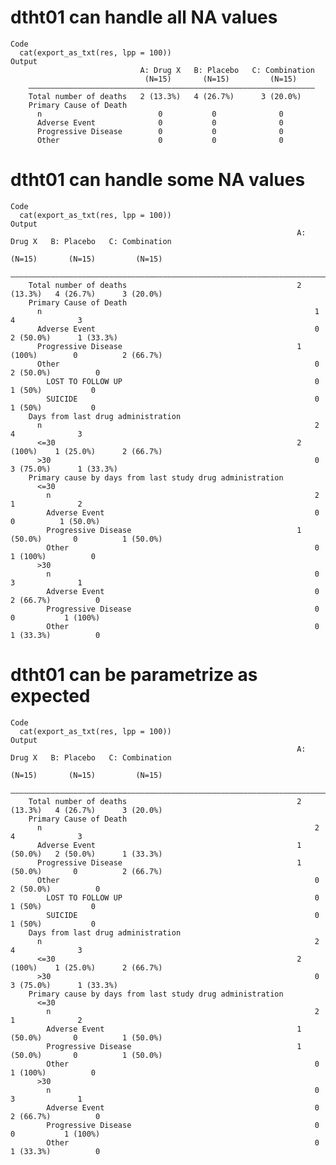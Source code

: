 # dtht01 can handle all NA values

    Code
      cat(export_as_txt(res, lpp = 100))
    Output
                                 A: Drug X   B: Placebo   C: Combination
                                  (N=15)       (N=15)         (N=15)    
        ————————————————————————————————————————————————————————————————
        Total number of deaths   2 (13.3%)   4 (26.7%)      3 (20.0%)   
        Primary Cause of Death                                          
          n                          0           0              0       
          Adverse Event              0           0              0       
          Progressive Disease        0           0              0       
          Other                      0           0              0       

# dtht01 can handle some NA values

    Code
      cat(export_as_txt(res, lpp = 100))
    Output
                                                                    A: Drug X   B: Placebo   C: Combination
                                                                     (N=15)       (N=15)         (N=15)    
        ———————————————————————————————————————————————————————————————————————————————————————————————————
        Total number of deaths                                      2 (13.3%)   4 (26.7%)      3 (20.0%)   
        Primary Cause of Death                                                                             
          n                                                             1           4              3       
          Adverse Event                                                 0       2 (50.0%)      1 (33.3%)   
          Progressive Disease                                       1 (100%)        0          2 (66.7%)   
          Other                                                         0       2 (50.0%)          0       
            LOST TO FOLLOW UP                                           0        1 (50%)           0       
            SUICIDE                                                     0        1 (50%)           0       
        Days from last drug administration                                                                 
          n                                                             2           4              3       
          <=30                                                      2 (100%)    1 (25.0%)      2 (66.7%)   
          >30                                                           0       3 (75.0%)      1 (33.3%)   
        Primary cause by days from last study drug administration                                          
          <=30                                                                                             
            n                                                           2           1              2       
            Adverse Event                                               0           0          1 (50.0%)   
            Progressive Disease                                     1 (50.0%)       0          1 (50.0%)   
            Other                                                       0        1 (100%)          0       
          >30                                                                                              
            n                                                           0           3              1       
            Adverse Event                                               0       2 (66.7%)          0       
            Progressive Disease                                         0           0           1 (100%)   
            Other                                                       0       1 (33.3%)          0       

# dtht01 can be parametrize as expected

    Code
      cat(export_as_txt(res, lpp = 100))
    Output
                                                                    A: Drug X   B: Placebo   C: Combination
                                                                     (N=15)       (N=15)         (N=15)    
        ———————————————————————————————————————————————————————————————————————————————————————————————————
        Total number of deaths                                      2 (13.3%)   4 (26.7%)      3 (20.0%)   
        Primary Cause of Death                                                                             
          n                                                             2           4              3       
          Adverse Event                                             1 (50.0%)   2 (50.0%)      1 (33.3%)   
          Progressive Disease                                       1 (50.0%)       0          2 (66.7%)   
          Other                                                         0       2 (50.0%)          0       
            LOST TO FOLLOW UP                                           0        1 (50%)           0       
            SUICIDE                                                     0        1 (50%)           0       
        Days from last drug administration                                                                 
          n                                                             2           4              3       
          <=30                                                      2 (100%)    1 (25.0%)      2 (66.7%)   
          >30                                                           0       3 (75.0%)      1 (33.3%)   
        Primary cause by days from last study drug administration                                          
          <=30                                                                                             
            n                                                           2           1              2       
            Adverse Event                                           1 (50.0%)       0          1 (50.0%)   
            Progressive Disease                                     1 (50.0%)       0          1 (50.0%)   
            Other                                                       0        1 (100%)          0       
          >30                                                                                              
            n                                                           0           3              1       
            Adverse Event                                               0       2 (66.7%)          0       
            Progressive Disease                                         0           0           1 (100%)   
            Other                                                       0       1 (33.3%)          0       

